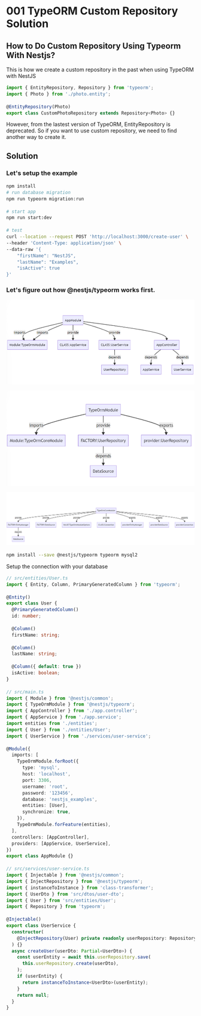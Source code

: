 # 001 TypeORM Custom Repository Solution

## How to Do Custom Repository Using Typeorm With Nestjs?

This is how we create a custom repository in the past when using TypeORM with NestJS

```ts
import { EntityRepository, Repository } from 'typeorm';
import { Photo } from './photo.entity';

@EntityRepository(Photo)
export class CustomPhotoRepository extends Repository<Photo> {}
```

However, from the lastest version of TypeORM, EntityRepository is deprecated. So if you want to use custom repository, we need to find another way to create it.

## Solution

### Let's setup the example

```bash
npm install
# run database migration
npm run typeorm migration:run

# start app
npm run start:dev

# test
curl --location --request POST 'http://localhost:3000/create-user' \
--header 'Content-Type: application/json' \
--data-raw '{
    "firstName": "NestJS",
    "lastName": "Examples",
    "isActive": true
}'
```

### Let's figure out how @nestjs/typeorm works first.

![App Module](./images/app-module.png)

![TypeORM](./images/typeorm-module.png)

![TypeORMCore](./images/typeorm-core-module.png)

```bash
npm install --save @nestjs/typeorm typeorm mysql2
```

Setup the connection with your database

```ts
// src/entities/User.ts
import { Entity, Column, PrimaryGeneratedColumn } from 'typeorm';

@Entity()
export class User {
  @PrimaryGeneratedColumn()
  id: number;

  @Column()
  firstName: string;

  @Column()
  lastName: string;

  @Column({ default: true })
  isActive: boolean;
}

// src/main.ts
import { Module } from '@nestjs/common';
import { TypeOrmModule } from '@nestjs/typeorm';
import { AppController } from './app.controller';
import { AppService } from './app.service';
import entities from './entities';
import { User } from './entities/User';
import { UserService } from './services/user-service';

@Module({
  imports: [
    TypeOrmModule.forRoot({
      type: 'mysql',
      host: 'localhost',
      port: 3306,
      username: 'root',
      password: '123456',
      database: 'nestjs_examples',
      entities: [User],
      synchronize: true,
    }),
    TypeOrmModule.forFeature(entities),
  ],
  controllers: [AppController],
  providers: [AppService, UserService],
})
export class AppModule {}

// src/services/user-service.ts
import { Injectable } from '@nestjs/common';
import { InjectRepository } from '@nestjs/typeorm';
import { instanceToInstance } from 'class-transformer';
import { UserDto } from 'src/dtos/user-dto';
import { User } from 'src/entities/User';
import { Repository } from 'typeorm';

@Injectable()
export class UserService {
  constructor(
    @InjectRepository(User) private readonly userRepository: Repository<User>,
  ) {}
  async createUser(userDto: Partial<UserDto>) {
    const userEntity = await this.userRepository.save(
      this.userRepository.create(userDto),
    );
    if (userEntity) {
      return instanceToInstance<UserDto>(userEntity);
    }
    return null;
  }
}
```
